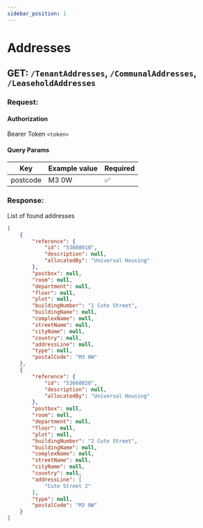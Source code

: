 ```yaml
---
sidebar_position: 1
---
```


# Addresses

## GET: `/TenantAddresses`, `/CommunalAddresses`, `/LeaseholdAddresses` 

### Request:

#### Authorization

Bearer Token `<token>`

#### Query Params

| Key        | Example value | Required |
|------------|---------------| -------- |
| postcode   | M3 0W         | ✅       |


### Response:

List of found addresses

```json
[
    {
        "reference": {
            "id": "53660010",
            "description": null,
            "allocatedBy": "Universal Housing"
        },
        "postbox": null,
        "room": null,
        "department": null,
        "floor": null,
        "plot": null,
        "buildingNumber": "1 Cute Street",
        "buildingName": null,
        "complexName": null,
        "streetName": null,
        "cityName": null,
        "country": null,
        "addressLine": null,
        "type": null,
        "postalCode": "M3 0W"
    },
    {
        "reference": {
            "id": "53660020",
            "description": null,
            "allocatedBy": "Universal Housing"
        },
        "postbox": null,
        "room": null,
        "department": null,
        "floor": null,
        "plot": null,
        "buildingNumber": "2 Cute Street",
        "buildingName": null,
        "complexName": null,
        "streetName": null,
        "cityName": null,
        "country": null,
        "addressLine": [
            "Cute Street 2"
        ],
        "type": null,
        "postalCode": "M3 0W"
    }
]
```
